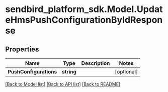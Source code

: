 
# sendbird_platform_sdk.Model.UpdateHmsPushConfigurationByIdResponse

## Properties

Name | Type | Description | Notes
------------ | ------------- | ------------- | -------------
**PushConfigurations** | **string** |  | [optional] 

[[Back to Model list]](../README.md#documentation-for-models)
[[Back to API list]](../README.md#documentation-for-api-endpoints)
[[Back to README]](../README.md)

